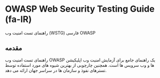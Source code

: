 # OWASP Web Security Testing Guide (fa-IR)
راهنمای تست امنیت وب (WSTG) فارسی OWASP


## مقدمه
راهنمای تست امنیت وب OWASP یک راهنمای جامع برای آزمایش امنیت وب اپلیکیشن ها و وب سرویس ها است. همچنین چارچوبی از بهترین شیوه های مورد استفاده توسط تسترهای نفوذ و سازمان ها در سراسر جهان ارائه می دهد.
